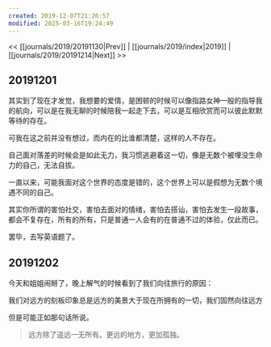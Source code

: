 ```yaml
---
created: 2019-12-07T21:26:57
modified: 2025-03-16T19:24:49
---
```


<< [[journals/2019/20191130|Prev]] | [[journals/2019/index|2019]] | [[journals/2019/20191214|Next]] >>

## 20191201

其实到了现在才发觉，我想要的爱情，是困顿的时候可以像指路女神一般的指导我的航向，可以是在我无聊的时候陪我一起走下去，可以是互相欣赏而可以彼此默默等待的存在。

可我在这之前并没有想过，而内在的比谁都清楚，这样的人不存在。

自己面对落差的时候会是如此无力，我习惯逃避着这一切，像是无数个被埋没生命力的自己，无法自拔。

一直以来，可能我面对这个世界的态度是错的，这个世界上可以是假想为无数个境遇不同的自己。

其实你所谓的害怕社交，害怕去面对的情绪，害怕去搭讪，害怕去发生一段故事， 都会不复存在，所有的所有，只是普通一人会有的在普通不过的体验，仅此而已。

罢毕，去写英语题了。

## 20191202

今天和姐姐闹掰了，晚上解气的时候看到了我们向往旅行的原因：

我们对远方的刻板印象总是远方的美景大于现在所拥有的一切，我们固然向往远方

但是可能正如那句话所说。

> 远方除了遥远一无所有。更远的地方，更加孤独。
